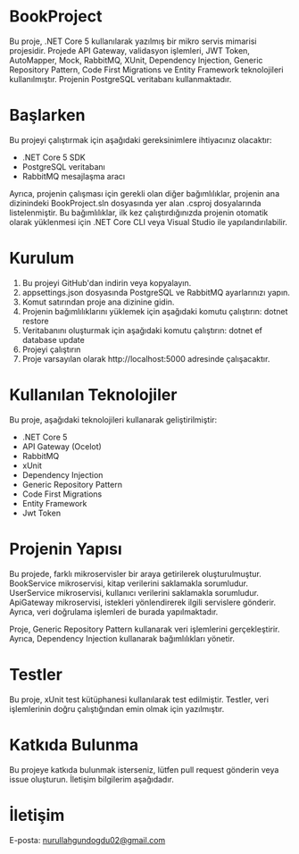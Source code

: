 # BookProject

Bu proje, .NET Core 5 kullanılarak yazılmış bir mikro servis mimarisi projesidir. Projede API Gateway, validasyon işlemleri, JWT Token, AutoMapper, Mock, RabbitMQ, XUnit, Dependency Injection, Generic Repository Pattern, Code First Migrations ve Entity Framework teknolojileri kullanılmıştır. Projenin PostgreSQL veritabanı kullanmaktadır.

# Başlarken

Bu projeyi çalıştırmak için aşağıdaki gereksinimlere ihtiyacınız olacaktır:

* .NET Core 5 SDK
* PostgreSQL veritabanı
* RabbitMQ mesajlaşma aracı

Ayrıca, projenin çalışması için gerekli olan diğer bağımlılıklar, projenin ana dizinindeki BookProject.sln dosyasında yer alan .csproj dosyalarında listelenmiştir. Bu bağımlılıklar, ilk kez çalıştırdığınızda projenin otomatik olarak yüklenmesi için .NET Core CLI veya Visual Studio ile yapılandırılabilir.

# Kurulum

1. Bu projeyi GitHub'dan indirin veya kopyalayın.
2. appsettings.json dosyasında PostgreSQL ve RabbitMQ ayarlarınızı yapın.
3. Komut satırından proje ana dizinine gidin.
4. Projenin bağımlılıklarını yüklemek için aşağıdaki komutu çalıştırın:
dotnet restore
5. Veritabanını oluşturmak için aşağıdaki komutu çalıştırın:
dotnet ef database update
6. Projeyi çalıştırın
7. Proje varsayılan olarak http://localhost:5000 adresinde çalışacaktır.

# Kullanılan Teknolojiler

Bu proje, aşağıdaki teknolojileri kullanarak geliştirilmiştir:

* .NET Core 5
* API Gateway (Ocelot)
* RabbitMQ
* xUnit
* Dependency Injection
* Generic Repository Pattern
* Code First Migrations
* Entity Framework
* Jwt Token

# Projenin Yapısı

Bu projede, farklı mikroservisler bir araya getirilerek oluşturulmuştur. BookService mikroservisi, kitap verilerini saklamakla sorumludur. UserService mikroservisi, kullanıcı verilerini saklamakla sorumludur. ApiGateway mikroservisi, istekleri yönlendirerek ilgili servislere gönderir. Ayrıca, veri doğrulama işlemleri de burada yapılmaktadır.

Proje, Generic Repository Pattern kullanarak veri işlemlerini gerçekleştirir. Ayrıca, Dependency Injection kullanarak bağımlılıkları yönetir.

# Testler

Bu proje, xUnit test kütüphanesi kullanılarak test edilmiştir. Testler, veri işlemlerinin doğru çalıştığından emin olmak için yazılmıştır.


# Katkıda Bulunma

Bu projeye katkıda bulunmak isterseniz, lütfen pull request gönderin veya issue oluşturun. İletişim bilgilerim aşağıdadır.

# İletişim
E-posta: nurullahgundogdu02@gmail.com

